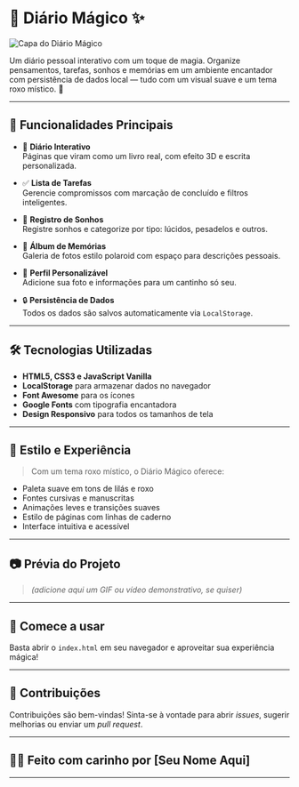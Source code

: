 # 📔 Diário Mágico ✨

![Capa do Diário Mágico](assets/images/book-cover.jpg)

Um diário pessoal interativo com um toque de magia. Organize pensamentos, tarefas, sonhos e memórias em um ambiente encantador com persistência de dados local — tudo com um visual suave e um tema roxo místico. 💜

---

## 🌟 Funcionalidades Principais

- 📖 **Diário Interativo**  
  Páginas que viram como um livro real, com efeito 3D e escrita personalizada.

- ✅ **Lista de Tarefas**  
  Gerencie compromissos com marcação de concluído e filtros inteligentes.

- 🌙 **Registro de Sonhos**  
  Registre sonhos e categorize por tipo: lúcidos, pesadelos e outros.

- 📸 **Álbum de Memórias**  
  Galeria de fotos estilo polaroid com espaço para descrições pessoais.

- 👤 **Perfil Personalizável**  
  Adicione sua foto e informações para um cantinho só seu.

- 🔒 **Persistência de Dados**  
  Todos os dados são salvos automaticamente via `LocalStorage`.

---

## 🛠️ Tecnologias Utilizadas

- **HTML5, CSS3 e JavaScript Vanilla**
- **LocalStorage** para armazenar dados no navegador
- **Font Awesome** para os ícones
- **Google Fonts** com tipografia encantadora
- **Design Responsivo** para todos os tamanhos de tela

---

## 🎨 Estilo e Experiência

> Com um tema roxo místico, o Diário Mágico oferece:

- Paleta suave em tons de lilás e roxo
- Fontes cursivas e manuscritas
- Animações leves e transições suaves
- Estilo de páginas com linhas de caderno
- Interface intuitiva e acessível

---

## 📷 Prévia do Projeto

> *(adicione aqui um GIF ou vídeo demonstrativo, se quiser)*

---

## 💌 Comece a usar

Basta abrir o `index.html` em seu navegador e aproveitar sua experiência mágica!

---

## 🤝 Contribuições

Contribuições são bem-vindas! Sinta-se à vontade para abrir *issues*, sugerir melhorias ou enviar um *pull request*.

---

## 🧙‍♀️ Feito com carinho por [Seu Nome Aqui]

---
